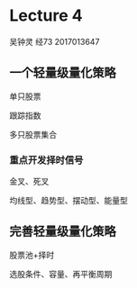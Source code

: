 # Lecture 4

吴钟灵 经73 2017013647

## 一个轻量级量化策略

单只股票

跟踪指数

多只股票集合

### 重点开发择时信号

金叉、死叉

均线型、趋势型、摆动型、能量型

## 完善轻量级量化策略

股票池+择时

选股条件、容量、再平衡周期





